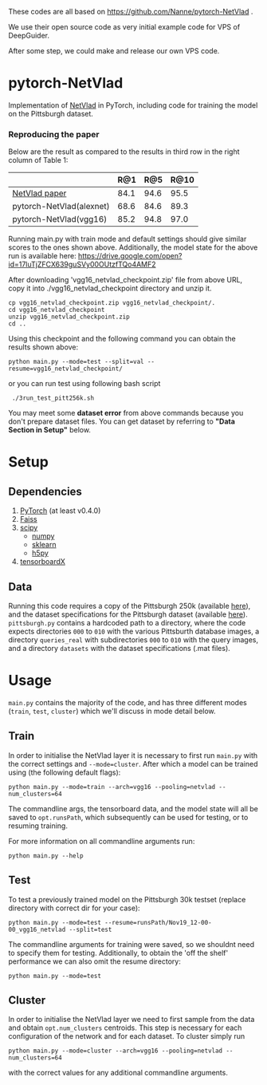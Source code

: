 These codes are all based on https://github.com/Nanne/pytorch-NetVlad .

We use their open source code as very initial example code for VPS of DeepGuider.

After some step, we could make and release our own VPS code.



# pytorch-NetVlad

Implementation of [NetVlad](https://arxiv.org/abs/1511.07247) in PyTorch, including code for training the model on the Pittsburgh dataset.

### Reproducing the paper

Below are the result as compared to the results in third row in the right column of Table 1:

|   |R@1|R@5|R@10|
|---|---|---|---|
| [NetVlad paper](https://arxiv.org/abs/1511.07247)  | 84.1  | 94.6  | 95.5  |
| pytorch-NetVlad(alexnet)  | 68.6  | 84.6  | 89.3  |
| pytorch-NetVlad(vgg16)  | 85.2  | 94.8  | 97.0  |

Running main.py with train mode and default settings should give similar scores to the ones shown above. Additionally, the model state for the above run is
available here: https://drive.google.com/open?id=17luTjZFCX639guSVy00OUtzfTQo4AMF2

After downloading 'vgg16_netvlad_checkpoint.zip' file from above URL, copy it into ./vgg16_netvlad_checkpoint directory and unzip it.

```
cp vgg16_netvlad_checkpoint.zip vgg16_netvlad_checkpoint/.
cd vgg16_netvlad_checkpoint
unzip vgg16_netvlad_checkpoint.zip
cd ..
```



Using this checkpoint and the following command you can obtain the results shown above:

    python main.py --mode=test --split=val --resume=vgg16_netvlad_checkpoint/

or you can run test using following bash script

```
 ./3run_test_pitt256k.sh
```

You may meet some **dataset error** from above commands because you don't prepare dataset files. You can get dataset by referring to **"Data Section in Setup"** below.



# Setup

## Dependencies

1. [PyTorch](https://pytorch.org/get-started/locally/) (at least v0.4.0)
2. [Faiss](https://github.com/facebookresearch/faiss)
3. [scipy](https://www.scipy.org/)
    - [numpy](http://www.numpy.org/)
    - [sklearn](https://scikit-learn.org/stable/)
    - [h5py](https://www.h5py.org/)
4. [tensorboardX](https://github.com/lanpa/tensorboardX)

## Data

Running this code requires a copy of the Pittsburgh 250k (available [here](http://www.ok.ctrl.titech.ac.jp/~torii/project/repttile/)), 
and the dataset specifications for the Pittsburgh dataset (available [here](https://www.di.ens.fr/willow/research/netvlad/data/netvlad_v100_datasets.tar.gz)).
`pittsburgh.py` contains a hardcoded path to a directory, where the code expects directories `000` to `010` with the various Pittsburth database images, a directory
`queries_real` with subdirectories `000` to `010` with the query images, and a directory `datasets` with the dataset specifications (.mat files).


# Usage

`main.py` contains the majority of the code, and has three different modes (`train`, `test`, `cluster`) which we'll discuss in mode detail below.

## Train

In order to initialise the NetVlad layer it is necessary to first run `main.py` with the correct settings and `--mode=cluster`. After which a model can be trained using (the following default flags):

    python main.py --mode=train --arch=vgg16 --pooling=netvlad --num_clusters=64

The commandline args, the tensorboard data, and the model state will all be saved to `opt.runsPath`, which subsequently can be used for testing, or to resuming training.

For more information on all commandline arguments run:

    python main.py --help

## Test

To test a previously trained model on the Pittsburgh 30k testset (replace directory with correct dir for your case):

    python main.py --mode=test --resume=runsPath/Nov19_12-00-00_vgg16_netvlad --split=test

The commandline arguments for training were saved, so we shouldnt need to specify them for testing.
Additionally, to obtain the 'off the shelf' performance we can also omit the resume directory:

    python main.py --mode=test

## Cluster

In order to initialise the NetVlad layer we need to first sample from the data and obtain `opt.num_clusters` centroids. This step is
necessary for each configuration of the network and for each dataset. To cluster simply run

    python main.py --mode=cluster --arch=vgg16 --pooling=netvlad --num_clusters=64

with the correct values for any additional commandline arguments.

```

```
